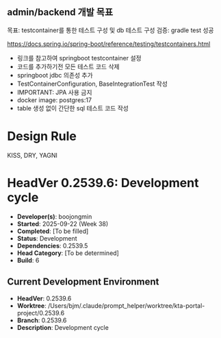 ## admin/backend 개발 목표
목표:  testcontainer를 통한 테스트 구성 및 db 테스트 구성
검증: gradle test 성공

https://docs.spring.io/spring-boot/reference/testing/testcontainers.html

- 링크를 참고하여 springboot testcontainer 설정
- 코드를 추가하기전 모든 테스트 코드 삭제
- springboot jdbc 의존성 추가
- TestContainerConfiguration, BaseIntegrationTest 작성
- IMPORTANT: JPA 사용 금지
- docker image: postgres:17
- table 생성 없이 간단한 sql 테스트 코드 작성




# Design Rule
KISS, DRY, YAGNI

# HeadVer 0.2539.6: Development cycle

- **Developer(s)**: boojongmin
- **Started**: 2025-09-22 (Week 38)
- **Completed**: [To be filled]
- **Status**: Development
- **Dependencies**: 0.2539.5
- **Head Category**: [To be determined]
- **Build**: 6

## Current Development Environment
- **HeadVer**: 0.2539.6
- **Worktree**: /Users/bjm/.claude/prompt_helper/worktree/kta-portal-project/0.2539.6
- **Branch**: 0.2539.6
- **Description**: Development cycle

